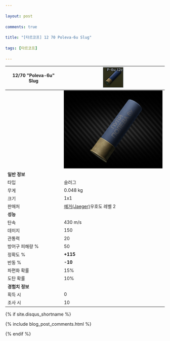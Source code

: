 ```yaml
---

layout: post

comments: true

title: "[타르코프] 12 70 Poleva-6u Slug"

tags: [타르코프]

---
```


|12/70 "Poleva-6u" Slug|![12/70 "Poleva-6u" Slug](/assets/image/tarkov/bullet/1270Poleva6SlugIcon.png)|
|--|--|
||![12/70 "Poleva-6u" Slug](/assets/image/tarkov/bullet/1270Poleva6Slug.png)|
|**일반 정보**|
|타입|슬러그|
|무게|0.048 kg|
|크기|1x1|
|판매처|[예거(Jaeger)](https://dndl93.github.io/_posts/2021-02-07-%ED%83%80%EB%A5%B4%EC%BD%94%ED%94%84-%EC%98%88%EA%B1%B0(Jaeger)/)우호도 레벨 2|
|**성능**|
|탄속|430 m/s|
|데미지|150|
|관통력|20|
|방어구 피해량 %|50|
|정확도 %|**+115**|
|반동 %|**-10**|
|파편화 확률|15%|
|도탄 확률|10%|
|**경험치 정보**|
|획득 시|0|
|조사 시|10|

{% if site.disqus_shortname %}

<div class="comments">

  {% include blog_post_comments.html %}

</div>

{% endif %}



<div id="disqus_thread"></div>